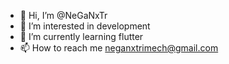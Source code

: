 - 👋 Hi, I’m @NeGaNxTr
- 👀 I’m interested in development
- 🌱 I’m currently learning flutter
- 📫 How to reach me neganxtrimech@gmail.com

<!---
NeGaNxTr/NeGaNxTr is a ✨ special ✨ repository because its `README.md` (this file) appears on your GitHub profile.
You can click the Preview link to take a look at your changes.
--->
